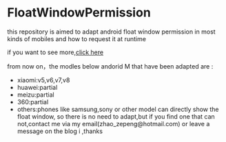 # FloatWindowPermission
this repository is aimed to adapt android float window permission in most kinds of mobiles and how to request it at runtime </br>

if you want to see more,[click here](http://blog.csdn.net/self_study/article/details/52859790)

from now on，the modles below andorid M that have been adapted are :
<ul><li>xiaomi:v5,v6,v7,v8</li><li>huawei:partial</li><li>meizu:partial</li><li>360:partial</li><li>others:phones like samsung,sony or other model can directly show the float window, so there is no need to adapt,but if you find one that can not,contact me via my email(zhao_zepeng@hotmail.com) or leave a message on the blog i ,thanks</li></ul>